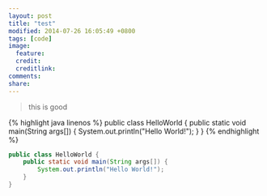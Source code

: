 ```yaml
---
layout: post
title: "test"
modified: 2014-07-26 16:05:49 +0800
tags: [code]
image:
  feature: 
  credit: 
  creditlink: 
comments: 
share: 
---
```



>this is good

{% highlight java linenos %}
public class HelloWorld {
	public static void main(String args[]) {
		System.out.println("Hello World!");
	}
}
{% endhighlight %}


```java linenos
public class HelloWorld {
	public static void main(String args[]) {
		System.out.println("Hello World!");
	}
}
```
